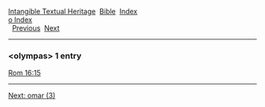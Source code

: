[Intangible Textual Heritage](../../index)  [Bible](../index) 
[Index](index)   
[o Index](_o_)  
  [Previous](c08015)  [Next](c08017) 

------------------------------------------------------------------------

### &lt;olympas&gt; 1 entry

[Rom 16:15](../kjv/rom016.htm#015)  

------------------------------------------------------------------------

[Next: omar (3)](c08017)
